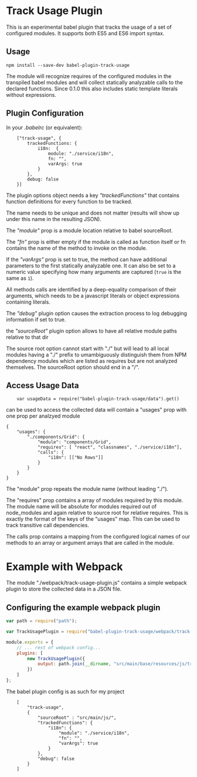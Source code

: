 Track Usage Plugin
==================

This is an experimental babel plugin that tracks the usage of a set of configured modules. It supports both ES5 and ES6 import syntax.

Usage
-----

```
npm install --save-dev babel-plugin-track-usage
```

The module will recognize requires of the configured modules in the transpiled babel modules and will collect
statically analyzable calls to the declared functions. Since 0.1.0 this also includes static template literals
without expressions.
 

Plugin Configuration
--------------------

In your *.babelrc* (or equivalent):

```
    ["track-usage", {
        trackedFunctions: {
            i18n:  {
                module: "./service/i18n",
                fn: "",
                varArgs: true
            }
        },
        debug: false
    }]
```

The plugin options object needs a key *"trackedFunctions"* that contains function definitions for every function to be tracked.

The name needs to be unique and does not matter (results will show up under this name in the resulting JSON).

The *"module"* prop is a module location relative to babel sourceRoot. 

The *"fn"* prop is either empty if the module is called as function itself or fn contains the name of the method to invoke on the module.

If the *"varArgs"* prop is set to true, the method can have additional parameters to the first statically analyzable one.
It can also be set to a numeric value specifying how many arguments are captured (`true` is the same as `1`).

All methods calls are identified by a deep-equality comparison of their arguments, which needs to be a javascript literals or object
expressions containing literals.

The *"debug"* plugin option causes the extraction process to log debugging information if set to true.

the *"sourceRoot"* plugin option allows to have all relative module paths relative to that dir

The source root option cannot start with "./" but will lead to all local modules having a "./" prefix
to umambiguously distinguish them from NPM dependency modules which are listed as requires but are
not analyzed themselves. The sourceRoot option should end in a "/".

Access Usage Data
-----------------

```
    var usageData = require("babel-plugin-track-usage/data").get()
```

can be used to access the collected data will contain a "usages" prop with one prop per analzyed module 

```
{ 
    "usages": {
        "./components/Grid": {
            "module": "components/Grid",
            "requires": [ "react", "classnames", "./service/i18n"],
            "calls": {
                "i18n": [["No Rows"]]
            }
        }
    }
}

```

The "module" prop repeats the module name (without leading "./").


The "requires" prop contains a array of modules required by this module. The module name will be absolute for modules 
required out of node_modules and again relative to source root for relative requires. This is exactly the format of the 
keys of the "usages" map. This can be used to track transitive call dependencies.

The calls prop contains a mapping from the configured logical names of our methods to an array or argument arrays 
that are called in the module.

# Example with Webpack

The module "./webpack/track-usage-plugin.js" contains a simple webpack plugin to store 
the collected data in a JSON file. 

## Configuring the example webpack plugin
```javascript
var path = require("path");

var TrackUsagePlugin = require("babel-plugin-track-usage/webpack/track-usage-plugin");

module.exports = {
    // ... rest of webpack config...
    plugins: [
        new TrackUsagePlugin({
            output: path.join(__dirname, "src/main/base/resources/js/track-usage.json")
        })
    ]
};

```

The babel plugin config is as such for my project

```
    [
        "track-usage",
        {
            "sourceRoot" : "src/main/js/",
            "trackedFunctions": {
                "i18n": {
                    "module": "./service/i18n",
                    "fn": "",
                    "varArgs": true
                }
            },
            "debug": false
        }
    ]

```
